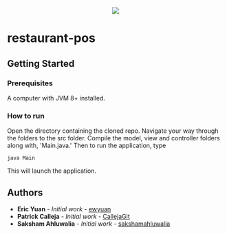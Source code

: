 <div align="center">
  <img src ="https://camo.githubusercontent.com/8791e7edd653488024ac18a0bacacc383cc07b48/687474703a2f2f73332e616d617a6f6e6177732e636f6d2f7a68656e676c61622d6d656469612f77702d636f6e74656e742f75706c6f6164732f323031352f30382f30343136343234362f552d6f662d542d4c6f676f2d426c75652d486f72697a2e706e67" />
</div>

# restaurant-pos

## Getting Started

### Prerequisites

A computer with JVM 8+ installed.

### How to run

Open the directory containing the cloned repo. Navigate your way through the folders to the src folder. Compile the model, view and controller folders along with, 'Main.java.' Then to run the application, type 
```
java Main
```
This will launch the application. 

## Authors

* **Eric Yuan** - *Initial work* - [ewyuan](https://github.com/ewyuan)
* **Patrick Calleja** - *Initial work* - [CallejaGit](https://github.com/CallejaGit)
* **Saksham Ahluwalia** - *Initial work* - [sakshamahluwalia](https://github.com/sakshamahluwalia)
